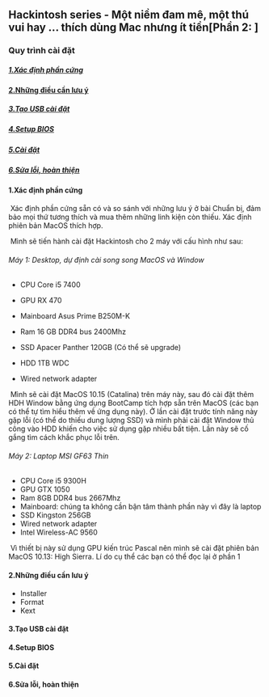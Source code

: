 ## Hackintosh series - Một niềm đam mê, một thú vui hay ... thích dùng Mac nhưng ít tiền[Phần 2: ]

### Quy trình cài đặt

##### 	[1.Xác định phần cứng](#1)

**[2.Những điều cần lưu ý](#2)**

##### 	[3.Tạo USB cài đặt](#3)

##### 	[4.Setup BIOS](#4)

##### 	[5.Cài đặt](#5)

##### 	[6.Sửa lỗi, hoàn thiện](#6)

#### 1.Xác định phần cứng<a name="1"></a>

​	Xác định phần cứng sẵn có và so sánh với những lưu ý ở bài Chuẩn bị, đảm bảo mọi thứ tương thích và mua thêm những linh kiện còn thiếu. Xác định phiên bản MacOS thích hợp.

​	Mình sẽ tiến hành cài đặt Hackintosh cho 2 máy với cấu hình như sau:

###### Máy 1: Desktop, dự định cài song song MacOS và Window

- CPU Core i5 7400 
- GPU RX 470
- Mainboard Asus Prime B250M-K
- Ram 16 GB DDR4 bus 2400Mhz
- SSD Apacer Panther 120GB (Có thể sẽ upgrade)
- HDD 1TB  WDC 

- Wired network adapter

​	Mình sẽ cài đặt MacOS 10.15 (Catalina) trên máy này, sau đó cài đặt thêm HDH Window bằng ứng dụng BootCamp tích hợp sẵn trên MacOS (các bạn có thể tự tìm hiểu thêm về ứng dụng này). Ở lần cài đặt trước tính năng này gặp lỗi (có thể do thiếu dung lượng SSD) và mình phải cài đặt Window thủ công vào HDD khiến cho việc sử dụng gặp nhiều bất tiện. Lần này sẽ cố gắng tìm cách khắc phục lỗi trên.

###### Máy 2: Laptop MSI GF63 Thin

- CPU Core i5 9300H
- GPU GTX 1050
- Ram 8GB DDR4 bus 2667Mhz
- Mainboard: chúng ta không cần bận tâm thành phần này vì đây là laptop
- SSD Kingston 256GB
- Wired network adapter
- Intel Wireless-AC 9560

​	Vì thiết bị này sử dụng GPU kiến trúc Pascal nên mình sẽ cài đặt phiên bản MacOS 10.13: High Sierra. Lí do cụ thể các bạn có thể đọc lại ở phần 1

#### 2.Những điều cần lưu ý<a name="2"></a>

- Installer
- Format
- Kext

#### 3.Tạo USB cài đặt<a name="3"></a>



#### 4.Setup BIOS<a name="4"></a>

#### 5.Cài đặt<a name="5"></a>

#### 6.Sửa lỗi, hoàn thiện<a name="6"></a>





